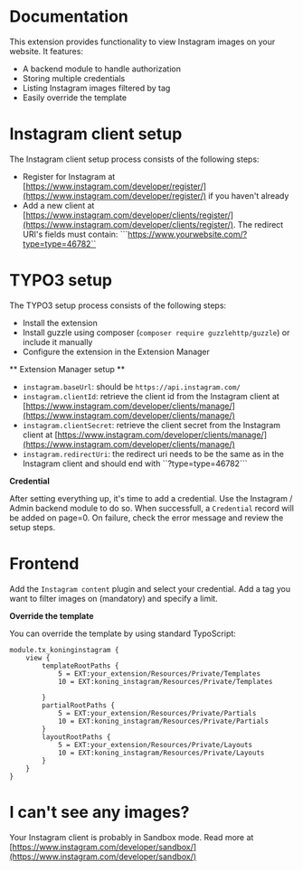 # Documentation

This extension provides functionality to view Instagram images on your website. It features:

- A backend module to handle authorization
- Storing multiple credentials
- Listing Instagram images filtered by tag
- Easily override the template

# Instagram client setup

The Instagram client setup process consists of the following steps:

- Register for Instagram at [https://www.instagram.com/developer/register/](https://www.instagram.com/developer/register/) if you haven't already
- Add a new client at [https://www.instagram.com/developer/clients/register/](https://www.instagram.com/developer/clients/register/). The redirect URI's fields must contain: ```https://www.yourwebsite.com/?type=type=46782``

# TYPO3 setup

The TYPO3 setup process consists of the following steps:

- Install the extension
- Install guzzle using composer (``composer require guzzlehttp/guzzle``) or include it manually
- Configure the extension in the Extension Manager

** Extension Manager setup **

- ``instagram.baseUrl``: should be ``https://api.instagram.com/``
- ``instagram.clientId``: retrieve the client id from the Instagram client at [https://www.instagram.com/developer/clients/manage/](https://www.instagram.com/developer/clients/manage/)
- ``instagram.clientSecret``: retrieve the client secret from the Instagram client at [https://www.instagram.com/developer/clients/manage/](https://www.instagram.com/developer/clients/manage/)
- ``instagram.redirectUri``: the redirect uri needs to be the same as in the Instagram client and should end with ``?type=type=46782```

**Credential**

After setting everything up, it's time to add a credential. Use the Instagram / Admin backend module to do so. When successfull, a ``Credential`` record will be added on page=0. On failure, check the error message and review the setup steps.

# Frontend

Add the ``Instagram content`` plugin and select your credential. Add a tag you want to filter images on (mandatory) and specify a limit.

**Override the template**

You can override the template by using standard TypoScript:

    module.tx_koninginstagram {
        view {
            templateRootPaths {
                5 = EXT:your_extension/Resources/Private/Templates
                10 = EXT:koning_instagram/Resources/Private/Templates

            }
            partialRootPaths {
                5 = EXT:your_extension/Resources/Private/Partials
                10 = EXT:koning_instagram/Resources/Private/Partials
            }
            layoutRootPaths {
                5 = EXT:your_extension/Resources/Private/Layouts
                10 = EXT:koning_instagram/Resources/Private/Layouts
            }
        }
    }

# I can't see any images?

Your Instagram client is probably in Sandbox mode. Read more at [https://www.instagram.com/developer/sandbox/](https://www.instagram.com/developer/sandbox/)